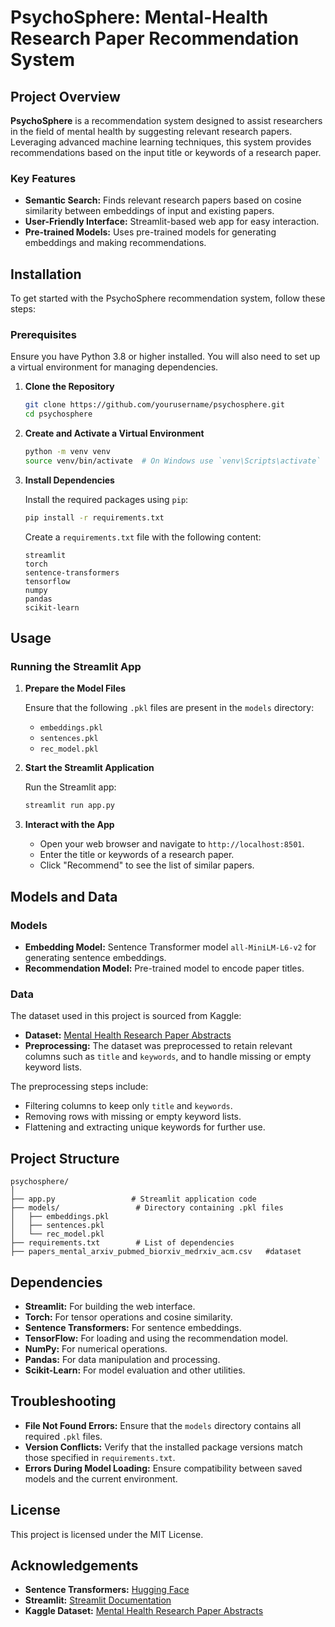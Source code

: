 # PsychoSphere: Mental-Health Research Paper Recommendation System

## Project Overview

**PsychoSphere** is a recommendation system designed to assist researchers in the field of mental health by suggesting relevant research papers. Leveraging advanced machine learning techniques, this system provides recommendations based on the input title or keywords of a research paper.

### Key Features
- **Semantic Search:** Finds relevant research papers based on cosine similarity between embeddings of input and existing papers.
- **User-Friendly Interface:** Streamlit-based web app for easy interaction.
- **Pre-trained Models:** Uses pre-trained models for generating embeddings and making recommendations.

## Installation

To get started with the PsychoSphere recommendation system, follow these steps:

### Prerequisites

Ensure you have Python 3.8 or higher installed. You will also need to set up a virtual environment for managing dependencies.

1. **Clone the Repository**

   ```bash
   git clone https://github.com/yourusername/psychosphere.git
   cd psychosphere
   ```

2. **Create and Activate a Virtual Environment**

   ```bash
   python -m venv venv
   source venv/bin/activate  # On Windows use `venv\Scripts\activate`
   ```

3. **Install Dependencies**

   Install the required packages using `pip`:

   ```bash
   pip install -r requirements.txt
   ```

   Create a `requirements.txt` file with the following content:

   ```plaintext
   streamlit
   torch
   sentence-transformers
   tensorflow
   numpy
   pandas
   scikit-learn
   ```

## Usage

### Running the Streamlit App

1. **Prepare the Model Files**

   Ensure that the following `.pkl` files are present in the `models` directory:
   - `embeddings.pkl`
   - `sentences.pkl`
   - `rec_model.pkl`

2. **Start the Streamlit Application**

   Run the Streamlit app:

   ```bash
   streamlit run app.py
   ```

3. **Interact with the App**

   - Open your web browser and navigate to `http://localhost:8501`.
   - Enter the title or keywords of a research paper.
   - Click "Recommend" to see the list of similar papers.

## Models and Data

### Models

- **Embedding Model:** Sentence Transformer model `all-MiniLM-L6-v2` for generating sentence embeddings.
- **Recommendation Model:** Pre-trained model to encode paper titles.

### Data

The dataset used in this project is sourced from Kaggle:

- **Dataset:** [Mental Health Research Paper Abstracts](https://www.kaggle.com/datasets/xingao89/mental-health-research-paper-abstracts)
- **Preprocessing:** The dataset was preprocessed to retain relevant columns such as `title` and `keywords`, and to handle missing or empty keyword lists.

The preprocessing steps include:
- Filtering columns to keep only `title` and `keywords`.
- Removing rows with missing or empty keyword lists.
- Flattening and extracting unique keywords for further use.

## Project Structure

```
psychosphere/
│
├── app.py                 # Streamlit application code
├── models/                 # Directory containing .pkl files
│   ├── embeddings.pkl
│   ├── sentences.pkl
│   └── rec_model.pkl
├── requirements.txt        # List of dependencies
├── papers_mental_arxiv_pubmed_biorxiv_medrxiv_acm.csv   #dataset

```

## Dependencies

- **Streamlit:** For building the web interface.
- **Torch:** For tensor operations and cosine similarity.
- **Sentence Transformers:** For sentence embeddings.
- **TensorFlow:** For loading and using the recommendation model.
- **NumPy:** For numerical operations.
- **Pandas:** For data manipulation and processing.
- **Scikit-Learn:** For model evaluation and other utilities.

## Troubleshooting

- **File Not Found Errors:** Ensure that the `models` directory contains all required `.pkl` files.
- **Version Conflicts:** Verify that the installed package versions match those specified in `requirements.txt`.
- **Errors During Model Loading:** Ensure compatibility between saved models and the current environment.

## License

This project is licensed under the MIT License.

## Acknowledgements

- **Sentence Transformers:** [Hugging Face](https://huggingface.co/sentence-transformers)
- **Streamlit:** [Streamlit Documentation](https://docs.streamlit.io)
- **Kaggle Dataset:** [Mental Health Research Paper Abstracts](https://www.kaggle.com/datasets/xingao89/mental-health-research-paper-abstracts)
